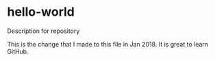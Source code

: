 # hello-world
Description for repository

This is the change that I made to this file in Jan 2018.
It is great to learn GitHub.
